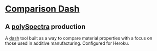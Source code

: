 # [Comparison Dash](https://comparison-dash.herokuapp.com/)
## A [polySpectra](http://polyspectra.com/) production
A [dash](https://www.plot.ly/dash/) tool built as a way to compare material properties with a focus on those used in additive manufacturing. Configured for Heroku.
